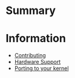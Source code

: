 # Summary

# Information

- [Contributing](contributing.md)
- [Hardware Support](hardware_support.md)
- [Porting to your kernel](porting.md)
